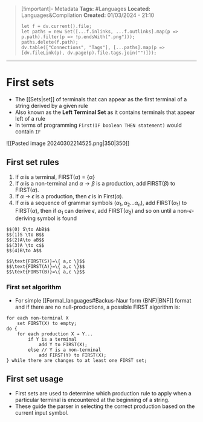 > [!important]- Metadata
> **Tags:** #Languages 
> **Located:** Languages&Compilation
> **Created:** 01/03/2024 - 21:10
 > ```dataviewjs
> let f = dv.current().file;
> let paths = new Set([...f.inlinks, ...f.outlinks].map(p => p.path).filter(p => !p.endsWith(".png")));
> paths.delete(f.path);
> dv.table(["Connections", "Tags"], [...paths].map(p => [dv.fileLink(p), dv.page(p).file.tags.join("")]));
> ```

___
# First sets
- The [[Sets|set]] of terminals that can appear as the first terminal of a string derived by a given rule 
- Also known as the **Left Terminal Set** as it contains terminals that appear left of a rule
- In terms of programming `First(IF boolean THEN statement)` would contain `IF`


![[Pasted image 20240302214525.png|350|350]]

> 
## First set rules 
1. If $\alpha$ is a terminal, FIRST($\alpha$) = $\{ \alpha \}$
2. If $\alpha$ is a non-terminal and $\alpha\to\beta$ is a production, add FIRST($\beta$) to FIRST($\alpha$).
3. If $\alpha$ → $\epsilon$ is a production, then $\epsilon$ is in First($\alpha$).
4. If $\alpha$ is a sequence of grammar symbols ($\alpha_1 ,\alpha_2 ... \alpha_{n}$), add FIRST($\alpha_{1}$) to FIRST($\alpha$), then if $\alpha_{1}$ can derive $\epsilon$, add FIRST($\alpha_{2}$) and so on until a non-$\epsilon$-deriving symbol is found

```ad-example
$$(0) S\to AbB$$
$$(1)S \to B$$
$$(2)A\to aB$$
$$(3)A \to c$$
$$(4)B\to A$$

$$\text{FIRST(S)}=\{ a,c \}$$
$$\text{FIRST(A)}=\{ a,c \}$$
$$\text{FIRST(B)}=\{ a,c \}$$
```
### First set algorithm
- For simple [[Formal_languages#Backus-Naur form (BNF)|BNF]] format and if there are no null-productions, a possible FIRST algorithm is:
```
for each non-terminal X
    set FIRST(X) to empty;
do {
    for each production X → Y...
        if Y is a terminal
            add Y to FIRST(X);
        else // Y is a non-terminal
            add FIRST(Y) to FIRST(X);
} while there are changes to at least one FIRST set;
```
## First set usage
- First sets are used to determine which production rule to apply when a particular terminal is encountered at the beginning of a string.
- These guide the parser in selecting the correct production based on the current input symbol.